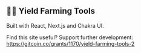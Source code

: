 ## 👨‍🌾 Yield Farming Tools

Built with React, Next.js and Chakra UI.

Find this site useful?
Support further development: https://gitcoin.co/grants/1170/yield-farming-tools-2

